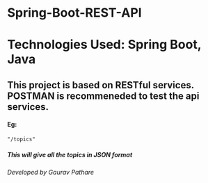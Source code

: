 # Spring-Boot-REST-API

# Technologies Used: Spring Boot, Java

## This project is based on RESTful services. POSTMAN is recommeneded to test the api services.

#### Eg:
`"/topics"` 
##### This will give all the topics in JSON format

###### Developed by Gaurav Pathare

